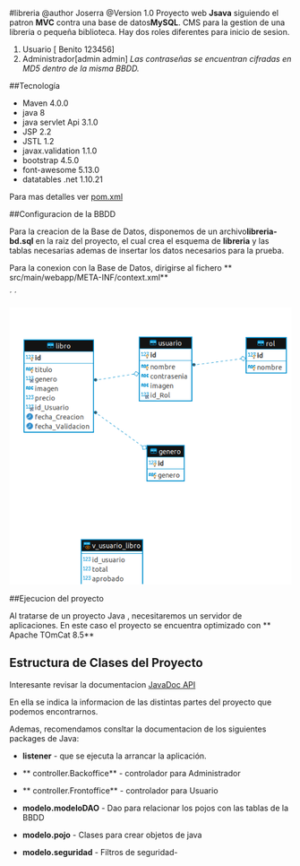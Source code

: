 #libreria
@author Joserra
@Version 1.0
Proyecto web **Jsava** siguiendo el patron **MVC** contra una base de datos**MySQL**.
CMS para la gestion de una libreria o pequeña biblioteca.
Hay dos roles diferentes para inicio de sesion. 

1. Usuario [ Benito 123456]
2. Administrador[admin admin]
*Las contraseñas se encuentran cifradas en MD5 dentro de la misma BBDD.*


##Tecnología
- Maven 4.0.0
- java 8
- java servlet Api 3.1.0
- JSP 2.2
- JSTL 1.2
- javax.validation 1.1.0
- bootstrap 4.5.0
- font-awesome 5.13.0
- datatables .net 1.10.21

Para  mas detalles ver [pom.xml](https://github.com/Joserchicar/Liibreria2/blob/master/pom.xml) 




##Configuracion de la BBDD

Para la creacion de la Base de Datos, disponemos de un archivo**libreria-bd.sql** en la raiz del proyecto, el cual crea el esquema de **libreria** y las tablas necesarias ademas de insertar los datos necesarios para la prueba.

Para la conexion con la Base de Datos, dirigirse al fichero ** src/main/webapp/META-INF/context.xml**

´ <?xml version="1.0" encoding="UTF-8"?>
  <Context path="/ejemplo05">
      <Resource
          type="javax.sql.DataSource"
          auth="Container"
          name="jdbc/super"
          driverClassName="com.mysql.jdbc.Driver"
          url="jdbc:mysql://localhost:3306/libreria"
          username="debian-sys-maint"
          password="o8lAkaNtX91xMUcV"
          maxActive="100"
          maxIdle="30"
          maxWait="10000"          
      />
 </Context>  ´
 
 
 ![Diagrama de la BBDD](src/main/webapp/imagenes/LibreriaDiagram.png)
 


##Ejecucion del proyecto

Al tratarse de un proyecto Java , necesitaremos un servidor de aplicaciones.
En este caso el proyecto se encuentra optimizado con ** Apache TOmCat 8.5**



## Estructura  de Clases del Proyecto

Interesante revisar la documentacion [JavaDoc API](src/main/webapp/doc/index.html)

En ella se indica la informacion de las distintas partes del proyecto que podemos encontrarnos.

Ademas, recomendamos consltar la documentacion de los siguientes packages de Java:

- **listener** - que se ejecuta la arrancar la aplicación.

- ** controller.Backoffice** - controlador para Administrador

- ** controller.Frontoffice** - controlador para Usuario 

- **modelo.modeloDAO** - Dao para relacionar los pojos con las tablas de la BBDD

- **modelo.pojo** - Clases para crear objetos de java

- **modelo.seguridad** - Filtros de seguridad-
